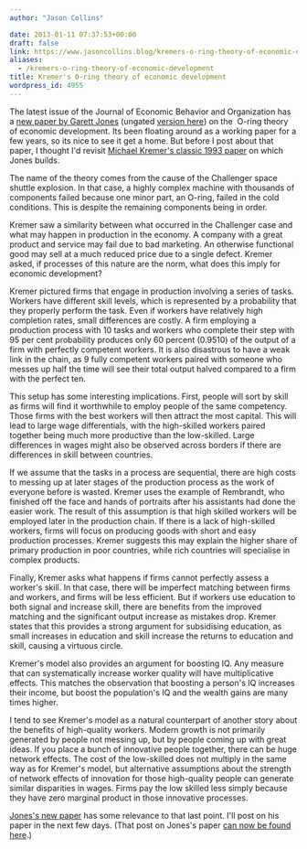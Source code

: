 ```yaml
---
author: "Jason Collins"

date: 2013-01-11 07:37:53+00:00
draft: false
link: https://www.jasoncollins.blog/kremers-o-ring-theory-of-economic-development/
aliases:
  - /kremers-o-ring-theory-of-economic-development
title: Kremer's O-ring theory of economic development
wordpress_id: 4955
---
```


The latest issue of the Journal of Economic Behavior and Organization has a [new paper by Garett Jones](http://www.sciencedirect.com/science/article/pii/S0167268112002193) (ungated [version here](http://mason.gmu.edu/~gjonesb/O%20Ring%20Foolproof.pdf)) on the  O-ring theory of economic development. Its been floating around as a working paper for a few years, so its nice to see it get a home. But before I post about that paper, I thought I'd revisit [Michael Kremer's classic 1993 paper](http://qje.oxfordjournals.org/content/108/3/551.abstract) on which Jones builds.

The name of the theory comes from the cause of the Challenger space shuttle explosion. In that case, a highly complex machine with thousands of components failed because one minor part, an O-ring, failed in the cold conditions. This is despite the remaining components being in order.

Kremer saw a similarity between what occurred in the Challenger case and what may happen in production in the economy. A company with a great product and service may fail due to bad marketing. An otherwise functional good may sell at a much reduced price due to a single defect. Kremer asked, if processes of this nature are the norm, what does this imply for economic development?

Kremer pictured firms that engage in production involving a series of tasks. Workers have different skill levels, which is represented by a probability that they properly perform the task. Even if workers have relatively high completion rates, small differences are costly. A firm employing a production process with 10 tasks and workers who complete their step with 95 per cent probability produces only 60 percent (0.9510) of the output of a firm with perfectly competent workers. It is also disastrous to have a weak link in the chain, as 9 fully competent workers paired with someone who messes up half the time will see their total output halved compared to a firm with the perfect ten.

This setup has some interesting implications. First, people will sort by skill as firms will find it worthwhile to employ people of the same competency. Those firms with the best workers will then attract the most capital. This will lead to large wage differentials, with the high-skilled workers paired together being much more productive than the low-skilled. Large differences in wages might also be observed across borders if there are differences in skill between countries.

If we assume that the tasks in a process are sequential, there are high costs to messing up at later stages of the production process as the work of everyone before is wasted. Kremer uses the example of Rembrandt, who finished off the face and hands of portraits after his assistants had done the easier work. The result of this assumption is that high skilled workers will be employed later in the production chain. If there is a lack of high-skilled workers, firms will focus on producing goods with short and easy production processes. Kremer suggests this may explain the higher share of primary production in poor countries, while rich countries will specialise in complex products.

Finally, Kremer asks what happens if firms cannot perfectly assess a worker's skill. In that case, there will be imperfect matching between firms and workers, and firms will be less efficient. But if workers use education to both signal and increase skill, there are benefits from the improved matching and the significant output increase as mistakes drop. Kremer states that this provides a strong argument for subsidising education, as small increases in education and skill increase the returns to education and skill, causing a virtuous circle.

Kremer's model also provides an argument for boosting IQ. Any measure that can systematically increase worker quality will have multiplicative effects. This matches the observation that boosting a person's IQ increases their income, but boost the population's IQ and the wealth gains are many times higher.

I tend to see Kremer's model as a natural counterpart of another story about the benefits of high-quality workers. Modern growth is not primarily generated by people not messing up, but by people coming up with great ideas. If you place a bunch of innovative people together, there can be huge network effects. The cost of the low-skilled does not multiply in the same way as for Kremer's model, but alternative assumptions about the strength of network effects of innovation for those high-quality people can generate similar disparities in wages. Firms pay the low skilled less simply because they have zero marginal product in those innovative processes.

[Jones's new paper](http://www.sciencedirect.com/science/article/pii/S0167268112002193) has some relevance to that last point. I'll post on his paper in the next few days. (That post on Jones's paper [can now be found here](https://www.jasoncollins.blog/o-ring-and-foolproof-sectors/).)
